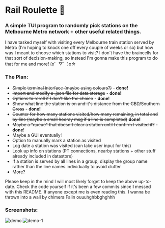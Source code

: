 # Rail Roulette 🚉
### A simple TUI program to randomly pick stations on the Melbourne Metro network + other useful related things.

I have tasked myself with visiting every Melbourne train station served by Metro (I'm hoping to knock one off every couple of weeks or so) but how was I meant to choose which stations to visit? I don't have the braincells for that sort of decision-making, so instead I'm gonna make this program to do that for me and more! (o゜▽゜)o☆

### The Plan:
- ~~Simple terminal interface (maybe using colours?)~~ - **done!**
- ~~Import and modify a .json file for data storage~~ - **done!**
- ~~Options to reroll if I don't like the choice~~ - **done!**
- ~~Show what line the station is on and it's distance from the CBD/Southern Cross~~ - **done!**
- ~~Counter for how many stations visited/how many remaining, in total and by line (maybe a small hooray msg if a line is completed)~~ **done!**
- ~~Maybe a "queue" that doesn't clear a station until I confirm I visited it?~~ - **done!**
- Maybe a GUI eventually!
- Option to manually mark a station as visited
- Log date a station was visited (can take user input for this)
- Look up info on stations (PT connections, nearby stations + other stuff already included in datastore)
- If a station is served by all lines in a group, display the group name rather than the line names individually to avoid clutter
- More?

Please keep in the mind I will most likely forget to keep the above up-to-date. Check the code yourself if it's been a few commits since I messed with this README. If anyone except me is even reading this. I wanna be thrown into a wall by chimera Falin ouuuhghbbghghhh

### Screenshots:
![demo](https://github.com/mudkipscience/snek/assets/37792540/b792ca3b-2f0d-4eef-b23f-4188416d3c05)
![demo-1](https://github.com/mudkipscience/snek/assets/37792540/e33927d2-c251-42bc-b3dc-26e4efef8642)
